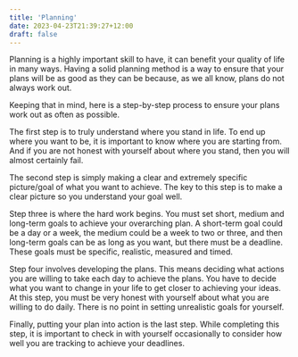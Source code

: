 ```yaml
---
title: 'Planning'
date: 2023-04-23T21:39:27+12:00
draft: false
---
```


Planning is a highly important skill to have, it can benefit your quality of life in many ways. Having a solid planning method is a way to ensure that your plans will be as good as they can be because, as we all know, plans do not always work out.

Keeping that in mind, here is a step-by-step process to ensure your plans work out as often as possible.

The first step is to truly understand where you stand in life. To end up where you want to be, it is important to know where you are starting from. And if you are not honest with yourself about where you stand, then you will almost certainly fail.

The second step is simply making a clear and extremely specific picture/goal of what you want to achieve. The key to this step is to make a clear picture so you understand your goal well.

Step three is where the hard work begins. You must set short, medium and long-term goals to achieve your overarching plan. A short-term goal could be a day or a week, the medium could be a week to two or three, and then long-term goals can be as long as you want, but there must be a deadline. These goals must be specific, realistic, measured and timed.

Step four involves developing the plans. This means deciding what actions you are willing to take each day to achieve the plans. You have to decide what you want to change in your life to get closer to achieving your ideas. At this step, you must be very honest with yourself about what you are willing to do daily. There is no point in setting unrealistic goals for yourself.

Finally, putting your plan into action is the last step. While completing this step, it is important to check in with yourself occasionally to consider how well you are tracking to achieve your deadlines.

